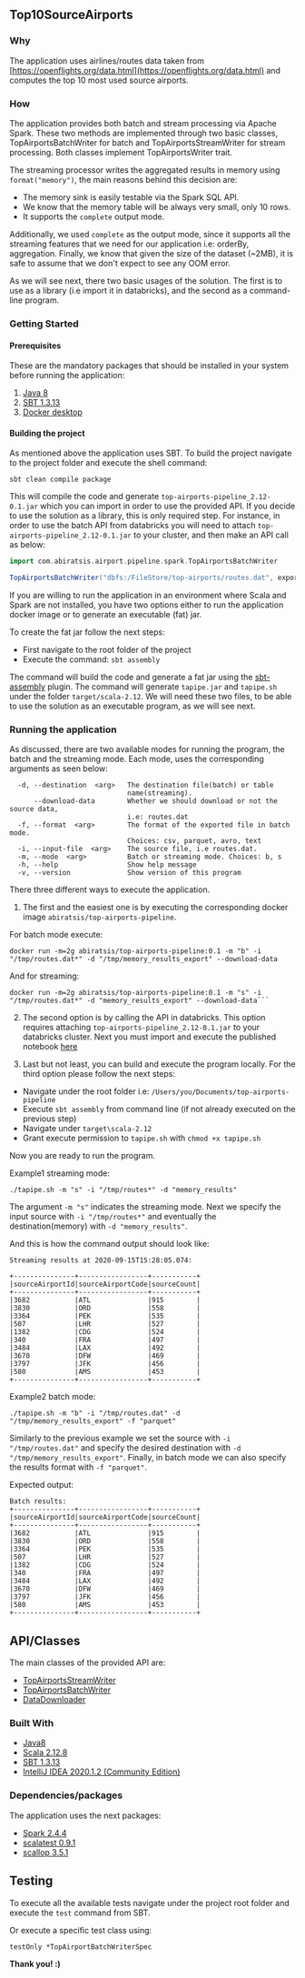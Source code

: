 ## Top10SourceAirports

### Why

The application uses airlines/routes data taken from [https://openflights.org/data.html](https://openflights.org/data.html) 
and computes the top 10 most used source airports.

### How

The application provides both batch and stream processing via Apache Spark. These two methods are implemented through
two basic classes, TopAirportsBatchWriter for batch and TopAirportsStreamWriter for stream processing. Both classes
implement TopAirportsWriter trait.

The streaming processor writes the aggregated results in memory using `format("memory")`, the main reasons behind this decision are:
 - The memory sink is easily testable via the Spark SQL API. 
 - We know that the memory table will be always very small, only 10 rows.
 - It supports the `complete` output mode.

Additionally, we used `complete` as the output mode, since it supports all the streaming features that we need for our application
i.e: orderBy, aggregation. Finally, we know that given the size of the dataset (~2MB), it is safe to assume that we don't expect to see any OOM error.

As we will see next, there two basic usages of the solution. The first is to use as a library (i.e import it in databricks), and the second as a command-line program.

### Getting Started

#### Prerequisites
These are the mandatory packages that should be installed in your system before running the application:

1. [Java 8](https://www.oracle.com/technetwork/java/javase/overview/java8-2100321.html)
2. [SBT 1.3.13](http://eed3si9n.com/sbt-1.3.13)
3. [Docker desktop](https://www.docker.com/products/docker-desktop)

#### Building the project
As mentioned above the application uses SBT. To build the project navigate to the project folder and execute the shell command:

```commandline
sbt clean compile package
```
This will compile the code and generate `top-airports-pipeline_2.12-0.1.jar` which you can import in order to use the provided API. 
If you decide to use the solution as a library, this is only required step. For instance, in order to use the batch API from databricks
you will need to attach `top-airports-pipeline_2.12-0.1.jar` to your cluster, and then make an API call as below:

```scala
import com.abiratsis.airport.pipeline.spark.TopAirportsBatchWriter

TopAirportsBatchWriter("dbfs:/FileStore/top-airports/routes.dat", exportPath)(spark).saveTop10Airports()
```

If you are willing to run the application in an environment where Scala and Spark are not installed, you have two options either to run the application docker image or
to generate an executable (fat) jar. 

To create the fat jar follow the next steps:
- First navigate to the root folder of the project
- Execute the command: ``sbt assembly``

The command will build the code and generate a fat jar using the [sbt-assembly](https://github.com/sbt/sbt-assembly) plugin. The command will generate `tapipe.jar` and `tapipe.sh` under the folder `target/scala-2.12`.
We will need these two files, to be able to use the solution as an executable program, as we will see next.

### Running the application

As discussed, there are two available modes for running the program, the batch and the streaming mode. Each mode, uses the corresponding 
arguments as seen below:

```commandline
  -d, --destination  <arg>   The destination file(batch) or table
                             name(streaming).
      --download-data        Whether we should download or not the source data,
                             i.e: routes.dat
  -f, --format  <arg>        The format of the exported file in batch mode.
                             Choices: csv, parquet, avro, text
  -i, --input-file  <arg>    The source file, i.e routes.dat.
  -m, --mode  <arg>          Batch or streaming mode. Choices: b, s
  -h, --help                 Show help message
  -v, --version              Show version of this program
```

There three different ways to execute the application.

1) The first and the easiest one is by executing the corresponding docker image `abiratsis/top-airports-pipeline`. 

For batch mode execute:
```commandline
docker run -m=2g abiratsis/top-airports-pipeline:0.1 -m "b" -i "/tmp/routes.dat*" -d "/tmp/memory_results_export" --download-data
```

And for streaming:
```commandline
docker run -m=2g abiratsis/top-airports-pipeline:0.1 -m "s" -i "/tmp/routes.dat*" -d "memory_results_export" --download-data```
```

2) The second option is by calling the API in databricks. This option requires attaching `top-airports-pipeline_2.12-0.1.jar` to your databricks cluster. 
Next you must import and execute the published notebook [here](https://databricks-prod-cloudfront.cloud.databricks.com/public/4027ec902e239c93eaaa8714f173bcfc/4632767432671086/2506865405105341/3460815830528730/latest.html)

3) Last but not least, you can build and execute the program locally. For the third option please follow the next steps:

- Navigate under the root folder i.e: `/Users/you/Documents/top-airports-pipeline`
- Execute `sbt assembly` from command line (if not already executed on the previous step)
- Navigate under `target\scala-2.12`
- Grant execute permission to `tapipe.sh` with `chmod +x tapipe.sh`

Now you are ready to run the program.

Example1 streaming mode:
```commandline
./tapipe.sh -m "s" -i "/tmp/routes*" -d "memory_results"
```

The argument `-m "s"` indicates the streaming mode. Next we specify the input source with `-i "/tmp/routes*"` and 
eventually the destination(memory) with `-d "memory_results"`.

And this is how the command output should look like:
```commandline
Streaming results at 2020-09-15T15:28:05.074:

+---------------+-----------------+-----------+
|sourceAirportId|sourceAirportCode|sourceCount|
+---------------+-----------------+-----------+
|3682           |ATL              |915        |
|3830           |ORD              |558        |
|3364           |PEK              |535        |
|507            |LHR              |527        |
|1382           |CDG              |524        |
|340            |FRA              |497        |
|3484           |LAX              |492        |
|3670           |DFW              |469        |
|3797           |JFK              |456        |
|580            |AMS              |453        |
+---------------+-----------------+-----------+
```

Example2 batch mode:
```commandline
./tapipe.sh -m "b" -i "/tmp/routes.dat" -d "/tmp/memory_results_export" -f "parquet"
```
Similarly to the previous example we set the source with `-i "/tmp/routes.dat"` and specify the desired destination with 
`-d "/tmp/memory_results_export"`. Finally, in batch mode we can also specify the results format with `-f "parquet"`. 

Expected output:
```commandline
Batch results:
+---------------+-----------------+-----------+
|sourceAirportId|sourceAirportCode|sourceCount|
+---------------+-----------------+-----------+
|3682           |ATL              |915        |
|3830           |ORD              |558        |
|3364           |PEK              |535        |
|507            |LHR              |527        |
|1382           |CDG              |524        |
|340            |FRA              |497        |
|3484           |LAX              |492        |
|3670           |DFW              |469        |
|3797           |JFK              |456        |
|580            |AMS              |453        |
+---------------+-----------------+-----------+
```
## API/Classes
The main classes of the provided API are:
- [TopAirportsStreamWriter](src/main/scala/com/abiratsis/airport/pipeline/spark/TopAirportsStreamWriter.scala)
- [TopAirportsBatchWriter](src/main/scala/com/abiratsis/airport/pipeline/spark/TopAirportsBatchWriter.scala)
- [DataDownloader](src/main/scala/com/abiratsis/airport/pipeline/common/DataDownloader.scala)

### Built With

- [Java8](https://www.oracle.com/java/technologies/java8.html)
- [Scala 2.12.8](https://github.com/scala/scala/releases/tag/v2.12.11)
- [SBT 1.3.13](http://eed3si9n.com/sbt-1.3.13)
- [IntelliJ IDEA 2020.1.2 (Community Edition)](https://www.jetbrains.com/idea/download/?_ga=2.54098216.1255651148.1594796297-1235052800.1592331776&_gac=1.254147066.1594206455.Cj0KCQjw3ZX4BRDmARIsAFYh7ZKe6Vms4zLztf-tE5k8X8ZU1Nb0h9W724j94ou4mIF6At_fGaHTsbYaAi6gEALw_wcB#section=mac)

### Dependencies/packages

The application uses the next packages:
- [Spark 2.4.4](https://spark.apache.org/releases/spark-release-2-4-4.html)
- [scalatest 0.9.1](https://www.scalatest.org/release_notes/3.2.0)
- [scallop 3.5.1](https://github.com/scallop/scallop)

## Testing

To execute all the available tests navigate under the project root folder and execute the `test` command from SBT.

Or execute a specific test class using:
```commandline
testOnly *TopAirportBatchWriterSpec
```

**Thank you! :)**
